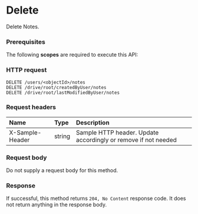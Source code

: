# Delete

Delete Notes.
### Prerequisites
The following **scopes** are required to execute this API: 
### HTTP request
<!-- { "blockType": "ignored" } -->
```http
DELETE /users/<objectId>/notes
DELETE /drive/root/createdByUser/notes
DELETE /drive/root/lastModifiedByUser/notes

```
### Request headers
| Name       | Type | Description|
|:---------------|:--------|:----------|
| X-Sample-Header  | string  | Sample HTTP header. Update accordingly or remove if not needed|

### Request body
Do not supply a request body for this method.


### Response
If successful, this method returns `204, No Content` response code. It does not return anything in the response body.


<!-- uuid: 57e02da2-b862-4b2f-836a-c2a183fcf46b
2015-10-21 09:49:44 UTC -->
<!-- {
  "type": "#page.annotation",
  "description": "Delete",
  "keywords": "",
  "section": "documentation",
  "tocPath": ""
}-->
